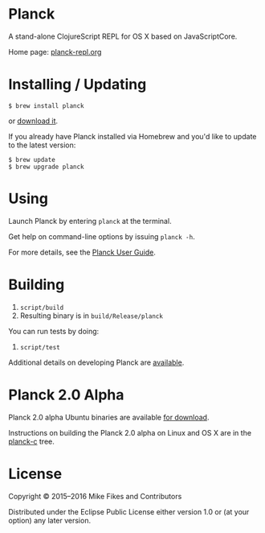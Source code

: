# Planck

A stand-alone ClojureScript REPL for OS X based on JavaScriptCore.

Home page: [planck-repl.org](http://planck-repl.org)

# Installing / Updating

```
$ brew install planck
```

or [download it](http://planck-repl.org/download.html).

If you already have Planck installed via Homebrew and you'd like to update to the latest version:

```
$ brew update
$ brew upgrade planck
```

# Using

Launch Planck by entering `planck` at the terminal.

Get help on command-line options by issuing `planck -h`.

For more details, see the [Planck User Guide](http://planck-repl.org/guide.html).

# Building 

1. `script/build`
2. Resulting binary is in `build/Release/planck`

You can run tests by doing:

1. `script/test`

Additional details on developing Planck are [available](https://github.com/mfikes/planck/wiki/Development).

# Planck 2.0 Alpha

Planck 2.0 alpha Ubuntu binaries are available [for download](http://planck-repl.org/download-alpha.html).

Instructions on building the Planck 2.0 alpha on Linux and OS X are in the [planck-c](https://github.com/mfikes/planck/tree/master/planck-c) tree.

# License

Copyright © 2015–2016 Mike Fikes and Contributors

Distributed under the Eclipse Public License either version 1.0 or (at your option) any later version.
